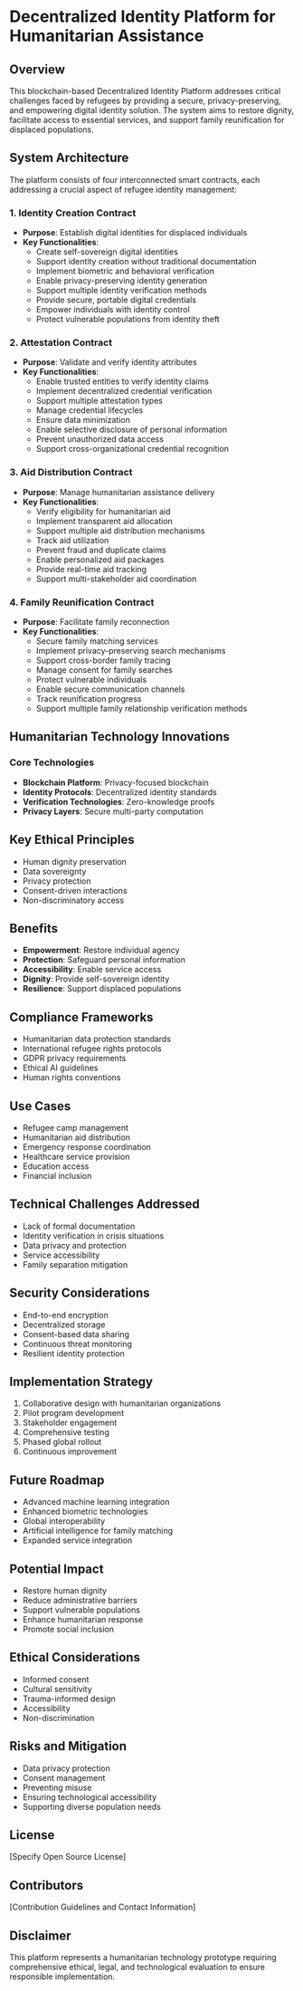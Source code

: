 # Decentralized Identity Platform for Humanitarian Assistance

## Overview

This blockchain-based Decentralized Identity Platform addresses critical challenges faced by refugees by providing a secure, privacy-preserving, and empowering digital identity solution. The system aims to restore dignity, facilitate access to essential services, and support family reunification for displaced populations.

## System Architecture

The platform consists of four interconnected smart contracts, each addressing a crucial aspect of refugee identity management:

### 1. Identity Creation Contract
- **Purpose**: Establish digital identities for displaced individuals
- **Key Functionalities**:
    - Create self-sovereign digital identities
    - Support identity creation without traditional documentation
    - Implement biometric and behavioral verification
    - Enable privacy-preserving identity generation
    - Support multiple identity verification methods
    - Provide secure, portable digital credentials
    - Empower individuals with identity control
    - Protect vulnerable populations from identity theft

### 2. Attestation Contract
- **Purpose**: Validate and verify identity attributes
- **Key Functionalities**:
    - Enable trusted entities to verify identity claims
    - Implement decentralized credential verification
    - Support multiple attestation types
    - Manage credential lifecycles
    - Ensure data minimization
    - Enable selective disclosure of personal information
    - Prevent unauthorized data access
    - Support cross-organizational credential recognition

### 3. Aid Distribution Contract
- **Purpose**: Manage humanitarian assistance delivery
- **Key Functionalities**:
    - Verify eligibility for humanitarian aid
    - Implement transparent aid allocation
    - Support multiple aid distribution mechanisms
    - Track aid utilization
    - Prevent fraud and duplicate claims
    - Enable personalized aid packages
    - Provide real-time aid tracking
    - Support multi-stakeholder aid coordination

### 4. Family Reunification Contract
- **Purpose**: Facilitate family reconnection
- **Key Functionalities**:
    - Secure family matching services
    - Implement privacy-preserving search mechanisms
    - Support cross-border family tracing
    - Manage consent for family searches
    - Protect vulnerable individuals
    - Enable secure communication channels
    - Track reunification progress
    - Support multiple family relationship verification methods

## Humanitarian Technology Innovations

### Core Technologies
- **Blockchain Platform**: Privacy-focused blockchain
- **Identity Protocols**: Decentralized identity standards
- **Verification Technologies**: Zero-knowledge proofs
- **Privacy Layers**: Secure multi-party computation

## Key Ethical Principles

- Human dignity preservation
- Data sovereignty
- Privacy protection
- Consent-driven interactions
- Non-discriminatory access

## Benefits

- **Empowerment**: Restore individual agency
- **Protection**: Safeguard personal information
- **Accessibility**: Enable service access
- **Dignity**: Provide self-sovereign identity
- **Resilience**: Support displaced populations

## Compliance Frameworks

- Humanitarian data protection standards
- International refugee rights protocols
- GDPR privacy requirements
- Ethical AI guidelines
- Human rights conventions

## Use Cases

- Refugee camp management
- Humanitarian aid distribution
- Emergency response coordination
- Healthcare service provision
- Education access
- Financial inclusion

## Technical Challenges Addressed

- Lack of formal documentation
- Identity verification in crisis situations
- Data privacy and protection
- Service accessibility
- Family separation mitigation

## Security Considerations

- End-to-end encryption
- Decentralized storage
- Consent-based data sharing
- Continuous threat monitoring
- Resilient identity protection

## Implementation Strategy

1. Collaborative design with humanitarian organizations
2. Pilot program development
3. Stakeholder engagement
4. Comprehensive testing
5. Phased global rollout
6. Continuous improvement

## Future Roadmap

- Advanced machine learning integration
- Enhanced biometric technologies
- Global interoperability
- Artificial intelligence for family matching
- Expanded service integration

## Potential Impact

- Restore human dignity
- Reduce administrative barriers
- Support vulnerable populations
- Enhance humanitarian response
- Promote social inclusion

## Ethical Considerations

- Informed consent
- Cultural sensitivity
- Trauma-informed design
- Accessibility
- Non-discrimination

## Risks and Mitigation

- Data privacy protection
- Consent management
- Preventing misuse
- Ensuring technological accessibility
- Supporting diverse population needs

## License

[Specify Open Source License]

## Contributors

[Contribution Guidelines and Contact Information]

## Disclaimer

This platform represents a humanitarian technology prototype requiring comprehensive ethical, legal, and technological evaluation to ensure responsible implementation.
